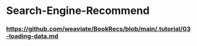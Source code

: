 # Search-Engine-Recommend
### https://github.com/weaviate/BookRecs/blob/main/.tutorial/03-loading-data.md
